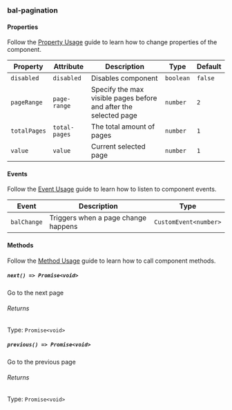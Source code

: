 ### bal-pagination
 
#### Properties

Follow the [Property Usage](https://design.baloise.dev/?path=/docs/implementation-property--page) guide to learn how to change properties of the component.

| Property     | Attribute     | Description                                                      | Type      | Default |
| ------------ | ------------- | ---------------------------------------------------------------- | --------- | ------- |
| `disabled`   | `disabled`    | Disables component                                               | `boolean` | `false` |
| `pageRange`  | `page-range`  | Specify the max visible pages before and after the selected page | `number`  | `2`     |
| `totalPages` | `total-pages` | The total amount of pages                                        | `number`  | `1`     |
| `value`      | `value`       | Current selected page                                            | `number`  | `1`     |


#### Events

Follow the [Event Usage](https://design.baloise.dev/?path=/docs/implementation-event--page) guide to learn how to listen to component events.

| Event       | Description                         | Type                  |
| ----------- | ----------------------------------- | --------------------- |
| `balChange` | Triggers when a page change happens | `CustomEvent<number>` |


#### Methods

Follow the [Method Usage](https://design.baloise.dev/?path=/docs/implementation-method--page) guide to learn how to call component methods.

##### `next() => Promise<void>`

Go to the next page

###### Returns

Type: `Promise<void>`



##### `previous() => Promise<void>`

Go to the previous page

###### Returns

Type: `Promise<void>`




 